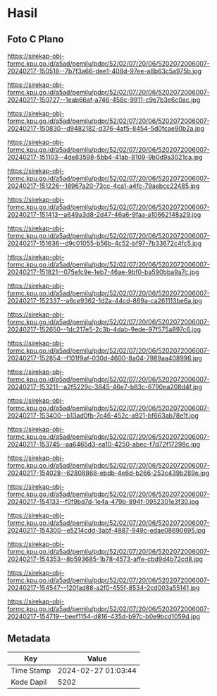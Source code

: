 # Hasil

## Foto C Plano

https://sirekap-obj-formc.kpu.go.id/a5ad/pemilu/pdpr/52/02/07/20/06/5202072006007-20240217-150518--7b7f3a66-dee1-408d-97ee-a8b63c5a975b.jpg

https://sirekap-obj-formc.kpu.go.id/a5ad/pemilu/pdpr/52/02/07/20/06/5202072006007-20240217-150727--1eab66af-a746-458c-9911-c9e7b3e6c0ac.jpg

https://sirekap-obj-formc.kpu.go.id/a5ad/pemilu/pdpr/52/02/07/20/06/5202072006007-20240217-150830--d9482182-d376-4af5-8454-5d0fcae90b2a.jpg

https://sirekap-obj-formc.kpu.go.id/a5ad/pemilu/pdpr/52/02/07/20/06/5202072006007-20240217-151103--4de83598-5bb4-41ab-8109-9b0d9a3021ca.jpg

https://sirekap-obj-formc.kpu.go.id/a5ad/pemilu/pdpr/52/02/07/20/06/5202072006007-20240217-151226--18967a20-73cc-4ca1-a4fc-79aebcc22485.jpg

https://sirekap-obj-formc.kpu.go.id/a5ad/pemilu/pdpr/52/02/07/20/06/5202072006007-20240217-151413--a649a3d8-2d47-46a6-9faa-a10662148a29.jpg

https://sirekap-obj-formc.kpu.go.id/a5ad/pemilu/pdpr/52/02/07/20/06/5202072006007-20240217-151636--d9c01055-b56b-4c52-bf97-7b33672c4fc5.jpg

https://sirekap-obj-formc.kpu.go.id/a5ad/pemilu/pdpr/52/02/07/20/06/5202072006007-20240217-151821--075efc9e-1eb7-46ae-9bf0-ba590bba9a7c.jpg

https://sirekap-obj-formc.kpu.go.id/a5ad/pemilu/pdpr/52/02/07/20/06/5202072006007-20240217-152337--a6ce9362-1d2a-44cd-889a-ca261113be6a.jpg

https://sirekap-obj-formc.kpu.go.id/a5ad/pemilu/pdpr/52/02/07/20/06/5202072006007-20240217-152650--1dc217e5-2c3b-4dab-9ede-97f575a897c6.jpg

https://sirekap-obj-formc.kpu.go.id/a5ad/pemilu/pdpr/52/02/07/20/06/5202072006007-20240217-152854--f101f9af-030d-4600-8a04-7989aa408996.jpg

https://sirekap-obj-formc.kpu.go.id/a5ad/pemilu/pdpr/52/02/07/20/06/5202072006007-20240217-153211--a2f5229c-3845-46e7-b83c-6790ea208d4f.jpg

https://sirekap-obj-formc.kpu.go.id/a5ad/pemilu/pdpr/52/02/07/20/06/5202072006007-20240217-153400--b13ad0fb-7c46-452c-a921-bf663ab78e1f.jpg

https://sirekap-obj-formc.kpu.go.id/a5ad/pemilu/pdpr/52/02/07/20/06/5202072006007-20240217-153745--aa6465d3-ea10-4250-abec-f7d72f17298c.jpg

https://sirekap-obj-formc.kpu.go.id/a5ad/pemilu/pdpr/52/02/07/20/06/5202072006007-20240217-154028--62808868-ebdb-4e6d-b266-253c439b289e.jpg

https://sirekap-obj-formc.kpu.go.id/a5ad/pemilu/pdpr/52/02/07/20/06/5202072006007-20240217-154133--f0f9bd7d-1e4a-479b-894f-0952301e3f30.jpg

https://sirekap-obj-formc.kpu.go.id/a5ad/pemilu/pdpr/52/02/07/20/06/5202072006007-20240217-154300--e5214cdd-3abf-4887-949c-edae08690695.jpg

https://sirekap-obj-formc.kpu.go.id/a5ad/pemilu/pdpr/52/02/07/20/06/5202072006007-20240217-154353--8b593685-1b78-4573-affe-cbd9d4b72cd8.jpg

https://sirekap-obj-formc.kpu.go.id/a5ad/pemilu/pdpr/52/02/07/20/06/5202072006007-20240217-154547--120fad88-a2f0-455f-8534-2cd003a55141.jpg

https://sirekap-obj-formc.kpu.go.id/a5ad/pemilu/pdpr/52/02/07/20/06/5202072006007-20240217-154719--beef1154-d816-435d-b97c-b0e9bcd1059d.jpg


## Metadata

| Key        | Value               |
| ---------- | ------------------- |
| Time Stamp | 2024-02-27 01:03:44 |
| Kode Dapil | 5202                |



